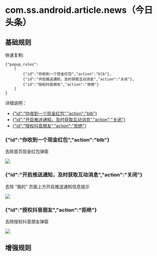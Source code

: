 # com.ss.android.article.news（今日头条）

## 基础规则

快速复制:
```
{"popup_rules":
    [
        {"id":"你收到一个现金红包","action":"blb"},
        {"id":"开启推送通知，及时获取互动消息","action":"关闭"},
        {"id":"授权抖音朋友","action":"拒绝"}
    ]
}
```
详细说明：
- [{"id":"你收到一个现金红包","action":"blb"}](#id你收到一个现金红包actionblb)
- [{"id":"开启推送通知，及时获取互动消息","action":"关闭"}](#id开启推送通知及时获取互动消息action关闭)
- [{"id":"授权抖音朋友","action":"拒绝"}](#id授权抖音朋友action拒绝)

### {"id":"你收到一个现金红包","action":"blb"}
去除首页现金红包弹窗

![](./assets/现金红包弹窗.jpg)

### {"id":"开启推送通知，及时获取互动消息","action":"关闭"}
去除 “我的” 页面上方开启推送通知信息提示

![](./assets/开启推送通知提示.jpg)

### {"id":"授权抖音朋友","action":"拒绝"}
去除授权抖音朋友弹窗

![](./assets/授权抖音朋友弹窗.jpg)

## 增强规则
